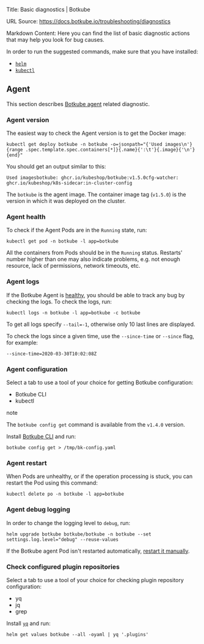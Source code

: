 Title: Basic diagnostics | Botkube

URL Source: https://docs.botkube.io/troubleshooting/diagnostics

Markdown Content:
Here you can find the list of basic diagnostic actions that may help you look for bug causes.

In order to run the suggested commands, make sure that you have installed:

*   [`helm`](https://helm.sh/docs/intro/install/)
*   [`kubectl`](https://kubernetes.io/docs/tasks/tools/)

Agent[​](#agent "Direct link to Agent")
---------------------------------------

This section describes [Botkube agent](https://docs.botkube.io/architecture/) related diagnostic.

### Agent version[​](#agent-version "Direct link to Agent version")

The easiest way to check the Agent version is to get the Docker image:

```
kubectl get deploy botkube -n botkube -o=jsonpath="{'Used images\n'}{range .spec.template.spec.containers[*]}{.name}{':\t'}{.image}{'\n'}{end}"
```

You should get an output similar to this:

```
Used imagesbotkube:	ghcr.io/kubeshop/botkube:v1.5.0cfg-watcher:	ghcr.io/kubeshop/k8s-sidecar:in-cluster-config
```

The `botkube` is the agent image. The container image tag (`v1.5.0`) is the version in which it was deployed on the cluster.

### Agent health[​](#agent-health "Direct link to Agent health")

To check if the Agent Pods are in the `Running` state, run:

```
kubectl get pod -n botkube -l app=botkube
```

All the containers from Pods should be in the `Running` status. Restarts' number higher than one may also indicate problems, e.g. not enough resource, lack of permissions, network timeouts, etc.

### Agent logs[​](#agent-logs "Direct link to Agent logs")

If the Botkube Agent is [healthy](#agent-health), you should be able to track any bug by checking the logs. To check the logs, run:

```
kubectl logs -n botkube -l app=botkube -c botkube
```

To get all logs specify `--tail=-1`, otherwise only 10 last lines are displayed.

To check the logs since a given time, use the `--since-time` or `--since` flag, for example:

```
--since-time=2020-03-30T10:02:08Z
```

### Agent configuration[​](#agent-configuration "Direct link to Agent configuration")

Select a tab to use a tool of your choice for getting Botkube configuration:

*   Botkube CLI
*   kubectl

note

The `botkube config get` command is available from the `v1.4.0` version.

Install [Botkube CLI](https://docs.botkube.io/cli/getting-started#installation) and run:

```
botkube config get > /tmp/bk-config.yaml
```

### Agent restart[​](#agent-restart "Direct link to Agent restart")

When Pods are unhealthy, or if the operation processing is stuck, you can restart the Pod using this command:

```
kubectl delete po -n botkube -l app=botkube
```

### Agent debug logging[​](#agent-debug-logging "Direct link to Agent debug logging")

In order to change the logging level to `debug`, run:

```
helm upgrade botkube botkube/botkube -n botkube --set settings.log.level="debug" --reuse-values
```

If the Botkube agent Pod isn't restarted automatically, [restart it manually](#agent-restart).

### Check configured plugin repositories[​](#check-configured-plugin-repositories "Direct link to Check configured plugin repositories")

Select a tab to use a tool of your choice for checking plugin repository configuration:

*   yq
*   jq
*   grep

Install [`yq`](https://github.com/mikefarah/yq) and run:

```
helm get values botkube --all -oyaml | yq '.plugins'
```
